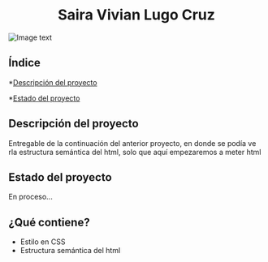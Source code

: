 <h1 align="center">Saira Vivian Lugo Cruz</h1>  

![Image text](https://i.pinimg.com/originals/6d/cc/a4/6dcca4dacd4c2546150db2fa6f0bd596.png)

## Índice

*[Descripción del proyecto](#descripción-del-proyecto)

*[Estado del proyecto](#Estado-del-proyecto)

## Descripción del proyecto
Entregable de la continuación del anterior proyecto, en donde se podía ve rla estructura semántica del html, solo que aquí empezaremos a meter html
## Estado del proyecto 
En proceso...
## ¿Qué contiene?
- Estilo en CSS
- Estructura semántica del html
